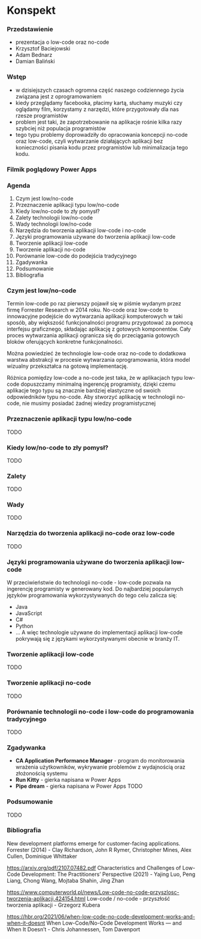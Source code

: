 # Konspekt

### Przedstawienie
- prezentacja o low-code oraz no-code
- Krzysztof Baciejowski
- Adam Bednarz
- Damian Baliński

### Wstęp
- w dzisiejszych czasach ogromna część naszego codziennego życia związana jest z oprogramowaniem
- kiedy przeglądamy facebooka, płacimy kartą, słuchamy muzyki czy oglądamy film, korzystamy z narzędzi, które przygotowały dla nas rzesze programistów
- problem jest taki, że zapotrzebowanie na aplikacje rośnie kilka razy szybciej niż populacja programistów
- tego typu problemy doprowadziły do opracowania koncepcji no-code oraz low-code, czyli wytwarzanie działających aplikacji bez konieczności pisania kodu przez programistów lub minimalizacja tego kodu.

### Filmik poglądowy Power Apps

### Agenda
1. Czym jest low/no-code
2. Przeznaczenie aplikacji typu low/no-code
3. Kiedy low/no-code to zły pomysł?
4. Zalety technologii low/no-code
5. Wady technologii low/no-code
6. Narzędzia do tworzenia aplikacji low-code i no-code
7. Języki programowania używane do tworzenia aplikacji low-code
8. Tworzenie aplikacji low-code
9. Tworzenie aplikacji no-code
10. Porównanie low-code do podejścia tradycyjnego
11. Zgadywanka
12. Podsumowanie
13. Bibliografia

### Czym jest low/no-code
Termin low-code po raz pierwszy pojawił się w piśmie wydanym przez firmę Forrester Research w 2014 roku.
No-code oraz low-code to innowacyjne podejście do wytwarzania aplikacji komputerowych w taki sposób, aby większość funkcjonalności programu przygotować za pomocą interfejsu graficznego, składając aplikację z gotowych komponentów. Cały proces wytwarzania aplikacji ogranicza się do przeciągania gotowych bloków oferujących konkretne funkcjonalności.  

Można powiedzieć że technologie low-code oraz no-code to dodatkowa warstwa abstrakcji w procesie wytwarzania oprogramowania, która model wizualny przekształca na gotową implementację.  

Różnica pomiędzy low-code a no-code jest taka, że w aplikacjach typu low-code dopuszczamy minimalną ingerencję programisty, dzięki czemu aplikacje tego typu są znacznie bardziej elastyczne od swoich odpowiedników typu no-code. Aby stworzyć aplikację w technologii no-code, nie musimy posiadać żadnej wiedzy programistycznej

### Przeznaczenie aplikacji typu low/no-code
TODO

### Kiedy low/no-code to zły pomysł?
TODO

### Zalety
TODO

### Wady
TODO

### Narzędzia do tworzenia aplikacji no-code oraz low-code
TODO

### Języki programowania używane do tworzenia aplikacji low-code
W przeciwieństwie do technologii no-code - low-code pozwala na ingerencję programisty w generowany kod. Do najbardziej popularnych języków programowania wykorzystywanych do tego celu zalicza się:
- Java
- JavaScript
- C#
- Python
- ...
A więc technologie używane do implementacji aplikacji low-code pokrywają się z językami wykorzystywanymi obecnie w branży IT.

### Tworzenie aplikacji low-code
TODO

### Tworzenie aplikacji no-code
TODO

### Porównanie technologii no-code i low-code do programowania tradycyjnego
TODO

### Zgadywanka
- **CA Application Performance Manager** - program do monitorowania wrażenia użytkowników, wykrywanie problemów z wydajnością oraz złożonością systemu
- **Run Kitty** - gierka napisana w Power Apps
- **Pipe dream** - gierka napisana w Power Apps
TODO

### Podsumowanie
TODO

### Bibliografia

New development platforms emerge for customer-facing
applications. Forrester (2014) - Clay Richardson, John R Rymer, Christopher Mines, Alex Cullen, Dominique Whittaker

https://arxiv.org/pdf/2107.07482.pdf
Characteristics and Challenges of Low-Code Development: The
Practitioners’ Perspective (2021) - Yajing Luo, Peng Liang, Chong Wang, Mojtaba Shahin, Jing Zhan

https://www.computerworld.pl/news/Low-code-no-code-przyszlosc-tworzenia-aplikacji,424154.html
Low-code / no-code - przyszłość tworzenia aplikacji -  Grzegorz Kubera

https://hbr.org/2021/06/when-low-code-no-code-development-works-and-when-it-doesnt
When Low-Code/No-Code Development Works — and When It Doesn’t - Chris Johannessen, Tom Davenport
